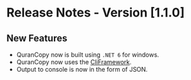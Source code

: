 # Release Notes - Version [1.1.0]

## New Features

- QuranCopy now is built using `.NET 6` for windows.
- QuranCopy now uses the [CliFramework](https://github.com/yojoecapital/CliFramework).
- Output to console is now in the form of JSON.